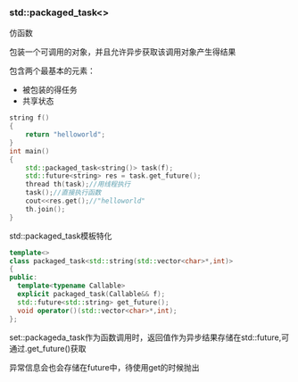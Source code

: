 ### std::packaged_task<>

仿函数

包装一个可调用的对象，并且允许异步获取该调用对象产生得结果

包含两个最基本的元素：

- 被包装的得任务
- 共享状态

```cpp
string f()
{
    return "helloworld";
}
int main()
{
    std::packaged_task<string()> task(f);
    std::future<string> res = task.get_future();
    thread th(task);//用线程执行
    task();//直接执行函数
    cout<<res.get();//"helloworld"
    th.join();
}
```

std::packaged_task模板特化

```cpp
template<>
class packaged_task<std::string(std::vector<char>*,int)>
{
public:
  template<typename Callable>
  explicit packaged_task(Callable&& f);
  std::future<std::string> get_future();
  void operator()(std::vector<char>*,int);
};
```

set::packageda_task作为函数调用时，返回值作为异步结果存储在std::future,可通过.get_future()获取

异常信息会也会存储在future中，待使用get的时候抛出